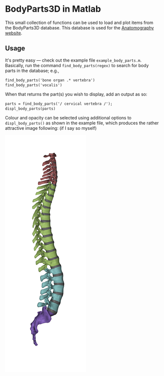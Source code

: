
<h1>
<a id="bodyparts3d-in-matlab" class="anchor" href="#bodyparts3d-in-matlab" aria-hidden="true"><span aria-hidden="true" class="octicon octicon-link"></span></a>BodyParts3D in Matlab</h1>

<p>This small collection of functions can be used to load and plot items from the BodyParts3D database.
This database is used for the <a href="http://lifesciencedb.jp/bp3d/?lng=en">Anatomography website</a>. </p>

<h2>
<a id="usage" class="anchor" href="#usage" aria-hidden="true"><span aria-hidden="true" class="octicon octicon-link"></span></a>Usage</h2>

<p>It's pretty easy — check out the example file <code>example_body_parts.m</code>.
Basically, run the command <code>find_body_parts(regex)</code> to search for body parts in the database; e.g.,</p>

<pre><code>find_body_parts('bone organ .* vertebra')
find_body_parts('vocalis')
</code></pre>

<p>When that returns the part(s) you wish to display, add an output as so:</p>

<pre><code>parts = find_body_parts('/ cervical vertebra /');
displ_body_parts(parts)
</code></pre>

<p>Colour and opacity can be selected using additional options to <code>displ_body_parts()</code> as shown in the example file, which produces the rather attractive image following: (if I say so myself)</p>

<p><img src="spine.png"></p>

